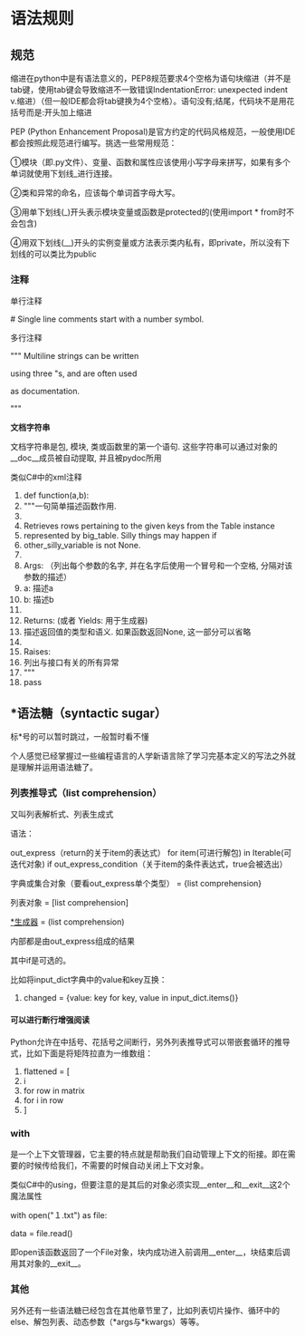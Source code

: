 # 语法规则

## 规范

缩进在python中是有语法意义的，PEP8规范要求4个空格为语句块缩进（并不是tab键，使用tab键会导致缩进不一致错误IndentationError: unexpected indent v.缩进）（但一般IDE都会将tab键换为4个空格）。语句没有;结尾，代码块不是用花括号而是:开头加上缩进

PEP (Python Enhancement Proposal)是官方约定的代码风格规范，一般使用IDE都会按照此规范进行编写。挑选一些常用规范：

①模块（即.py文件）、变量、函数和属性应该使用小写字母来拼写，如果有多个单词就使用下划线_进行连接。

②类和异常的命名，应该每个单词首字母大写。

③用单下划线(_)开头表示模块变量或函数是protected的(使用import \* from时不会包含)

④用双下划线(__)开头的实例变量或方法表示类内私有，即private，所以没有下划线的可以类比为public

### 注释

单行注释

\# Single line comments start with a number symbol.

多行注释

""" Multiline strings can be written

using three "s, and are often used

as documentation.

"""

**文档字符串**

文档字符串是包, 模块, 类或函数里的第一个语句. 这些字符串可以通过对象的__doc__成员被自动提取, 并且被pydoc所用

类似C\#中的xml注释

1.  def function(a,b):
2.  """一句简单描述函数作用.
3.  
4.  Retrieves rows pertaining to the given keys from the Table instance
5.  represented by big_table. Silly things may happen if
6.  other_silly_variable is not None.
7.  
8.  Args: （列出每个参数的名字, 并在名字后使用一个冒号和一个空格, 分隔对该参数的描述）
9.  a: 描述a
10. b: 描述b
11. 
12. Returns: (或者 Yields: 用于生成器)
13. 描述返回值的类型和语义. 如果函数返回None, 这一部分可以省略
14. 
15. Raises:
16. 列出与接口有关的所有异常
17. """
18. pass

## \*语法糖（syntactic sugar）

标\*号的可以暂时跳过，一般暂时看不懂

个人感觉已经掌握过一些编程语言的人学新语言除了学习完基本定义的写法之外就是理解并运用语法糖了。

### 列表推导式（list comprehension）

又叫列表解析式、列表生成式

语法：

out_express（return的关于item的表达式） for item(可进行解包) in Iterable(可迭代对象) if out_express_condition（关于item的条件表达式，true会被选出）

字典或集合对象（要看out_express单个类型） = {list comprehension}

列表对象 = [list comprehension]

[\*生成器](#生成器generator) = (list comprehension)

内部都是由out_express组成的结果

其中if是可选的。

比如将input_dict字典中的value和key互换：

1.  changed = {value: key for key, value in input_dict.items()}

#### 可以进行断行增强阅读

Python允许在中括号、花括号之间断行，另外列表推导式可以带嵌套循环的推导式，比如下面是将矩阵拉直为一维数组：

1.  flattened = [
2.  i
3.  for row in matrix
4.  for i in row
5.  ]

### with

是一个上下文管理器，它主要的特点就是帮助我们自动管理上下文的衔接。即在需要的时候传给我们，不需要的时候自动关闭上下文对象。

类似C\#中的using，但要注意的是其后的对象必须实现__enter__和__exit__这2个魔法属性

with open("１.txt") as file:

data = file.read()

即open该函数返回了一个File对象，块内成功进入前调用__enter__，块结束后调用其对象的__exit__。

### 其他

另外还有一些语法糖已经包含在其他章节里了，比如列表切片操作、循环中的else、解包列表、动态参数（\*args与\*kwargs）等等。 